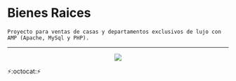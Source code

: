 # Bienes Raices
~~~
Proyecto para ventas de casas y departamentos exclusivos de lujo con AMP (Apache, MySql y PHP).
~~~
---
<p align="center" font-weight="bold">
      <img src="https://img.shields.io/badge/ESTADO-COMPLETADO-informational?style=social&logo=PHP">
</p>

:zap::octocat::zap: